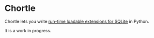 # Chortle

Chortle lets you write [run-time loadable extensions for SQLite](https://sqlite.org/loadext.html) in Python.

It is a work in progress.

